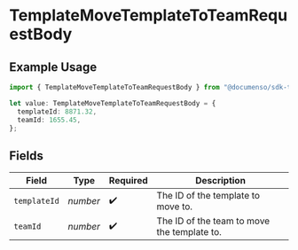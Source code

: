 # TemplateMoveTemplateToTeamRequestBody

## Example Usage

```typescript
import { TemplateMoveTemplateToTeamRequestBody } from "@documenso/sdk-typescript/models/operations";

let value: TemplateMoveTemplateToTeamRequestBody = {
  templateId: 8871.32,
  teamId: 1655.45,
};
```

## Fields

| Field                                       | Type                                        | Required                                    | Description                                 |
| ------------------------------------------- | ------------------------------------------- | ------------------------------------------- | ------------------------------------------- |
| `templateId`                                | *number*                                    | :heavy_check_mark:                          | The ID of the template to move to.          |
| `teamId`                                    | *number*                                    | :heavy_check_mark:                          | The ID of the team to move the template to. |